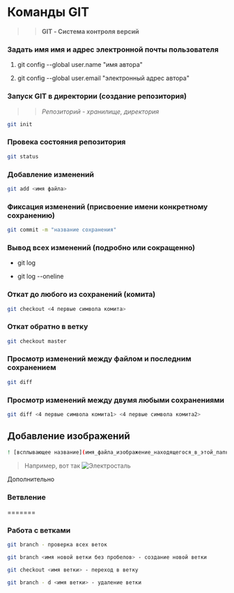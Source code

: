 # Команды GIT

>> **GIT - Система контроля версий**

### Задать имя имя и адрес электронной почты пользователя

1. git config --global user.name "имя автора"

1. git config --global user.email "электронный адрес автора"

### Запуск GIT в директории (создание репозитория)

>> *Репозиторий - хранилище, директория*

```sh
git init
```

### Провека состояния репозитория

```sh
git status
```

### Добавление изменений 

```sh
git add <имя файла>
```

### Фиксация изменений (присвоение имени конкретному сохранению)

```sh
git commit -m "название сохранения"
```

### Вывод всех изменений (подробно или сокращенно)

* git log

* git log --oneline

### Откат до любого из сохранений (комита)

```sh
git checkout <4 первые символа комита>
```

### Откат обратно в ветку

```sh
git checkout master
```
### Просмотр изменений между файлом и последним сохранением

```sh
git diff
```

### Просмотр изменений между двумя любыми сохранениями
```sh
git diff <4 первые символа комита1> <4 первые символа комита2>
```

## Добавление изображений

```sh
! [всплывающее название](имя_файла_изображение_находящегося_в_этой_папке)
```
> Например, вот так
![Электросталь](Elektrostal.jpg)


Дополнительно

### Ветвление
=======

### Работа с ветками
```sh
git branch - проверка всех веток
```
```sh
git branch <имя новой ветки без пробелов> - создание новой ветки
```

```sh
git checkout <имя ветки> - переход в ветку
```

```sh
git branch - d <имя ветки> - удаление ветки
```


